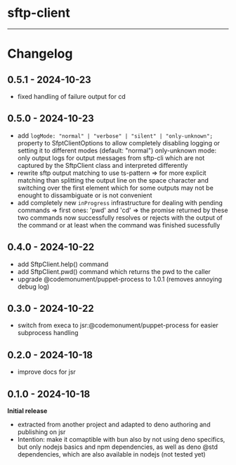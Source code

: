 # sftp-client

---

# Changelog

## 0.5.1 - 2024-10-23

- fixed handling of failure output for cd

## 0.5.0 - 2024-10-23

- add `logMode: "normal" | "verbose" | "silent" | "only-unknown";` property to SfptClientOptions to allow completely disabling logging or setting it to different modes (default: "normal")
  only-unknown mode: only output logs for output messages from sftp-cli which are not captured by the SftpClient class and interpreted differently
- rewrite sftp output matching to use ts-pattern
  => for more explicit matching than
  splitting the output line on the space character and switching over the first element
  which for some outputs may not be enought to dissambiguate or is not convenient
- add completely new `inProgress` infrastructure for dealing with pending commands
  => first ones: 'pwd' and 'cd'
  => the promise returned by these two commands now successfully resolves or rejects with the output of the command or at least when the command was finished sucessfully

## 0.4.0 - 2024-10-22

- add SftpClient.help() command
- add SftpClient.pwd() command which returns the pwd to the caller
- upgrade @codemonument/puppet-process to 1.0.1 (removes annoying debug log)

## 0.3.0 - 2024-10-22

- switch from execa to jsr:@codemonument/puppet-process for easier subprocess handling

## 0.2.0 - 2024-10-18

- improve docs for jsr

## 0.1.0 - 2024-10-18

**Initial release**

- extracted from another project and adapted to deno authoring and publishing on jsr
- Intention: make it comaptible with bun also by not using deno specifics, but only nodejs basics and npm dependencies, as well as deno @std dependencies, which are also available in nodejs
  (not tested yet)
